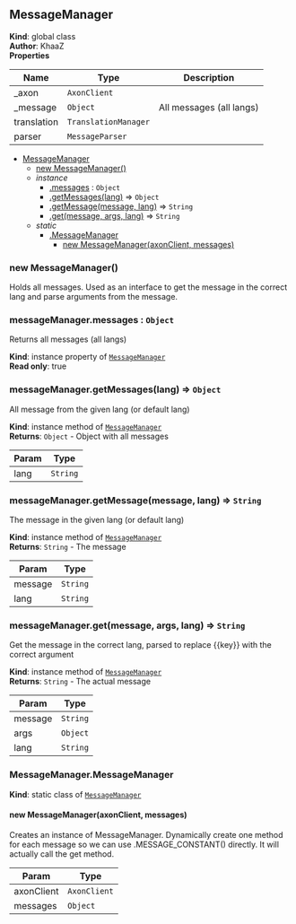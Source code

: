 <a name="MessageManager"></a>

## MessageManager
**Kind**: global class  
**Author**: KhaaZ  
**Properties**

| Name | Type | Description |
| --- | --- | --- |
| _axon | <code>AxonClient</code> |  |
| _message | <code>Object</code> | All messages (all langs) |
| translation | <code>TranslationManager</code> |  |
| parser | <code>MessageParser</code> |  |


* [MessageManager](#MessageManager)
    * [new MessageManager()](#new_MessageManager_new)
    * _instance_
        * [.messages](#MessageManager+messages) : <code>Object</code>
        * [.getMessages(lang)](#MessageManager+getMessages) ⇒ <code>Object</code>
        * [.getMessage(message, lang)](#MessageManager+getMessage) ⇒ <code>String</code>
        * [.get(message, args, lang)](#MessageManager+get) ⇒ <code>String</code>
    * _static_
        * [.MessageManager](#MessageManager.MessageManager)
            * [new MessageManager(axonClient, messages)](#new_MessageManager.MessageManager_new)

<a name="new_MessageManager_new"></a>

### new MessageManager()
Holds all messages.
Used as an interface to get the message in the correct lang and parse arguments from the message.

<a name="MessageManager+messages"></a>

### messageManager.messages : <code>Object</code>
Returns all messages (all langs)

**Kind**: instance property of [<code>MessageManager</code>](#MessageManager)  
**Read only**: true  
<a name="MessageManager+getMessages"></a>

### messageManager.getMessages(lang) ⇒ <code>Object</code>
All message from the given lang (or default lang)

**Kind**: instance method of [<code>MessageManager</code>](#MessageManager)  
**Returns**: <code>Object</code> - Object with all messages  

| Param | Type |
| --- | --- |
| lang | <code>String</code> | 

<a name="MessageManager+getMessage"></a>

### messageManager.getMessage(message, lang) ⇒ <code>String</code>
The message in the given lang (or default lang)

**Kind**: instance method of [<code>MessageManager</code>](#MessageManager)  
**Returns**: <code>String</code> - The message  

| Param | Type |
| --- | --- |
| message | <code>String</code> | 
| lang | <code>String</code> | 

<a name="MessageManager+get"></a>

### messageManager.get(message, args, lang) ⇒ <code>String</code>
Get the message in the correct lang, parsed to replace {{key}} with the correct argument

**Kind**: instance method of [<code>MessageManager</code>](#MessageManager)  
**Returns**: <code>String</code> - The actual message  

| Param | Type |
| --- | --- |
| message | <code>String</code> | 
| args | <code>Object</code> | 
| lang | <code>String</code> | 

<a name="MessageManager.MessageManager"></a>

### MessageManager.MessageManager
**Kind**: static class of [<code>MessageManager</code>](#MessageManager)  
<a name="new_MessageManager.MessageManager_new"></a>

#### new MessageManager(axonClient, messages)
Creates an instance of MessageManager.
Dynamically create one method for each message so we can use <this>.MESSAGE_CONSTANT() directly. It will actually call the get method.


| Param | Type |
| --- | --- |
| axonClient | <code>AxonClient</code> | 
| messages | <code>Object</code> | 

